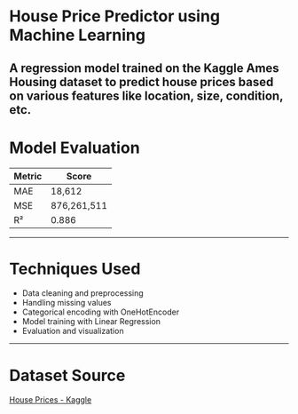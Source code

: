# House Price Predictor using Machine Learning
 A regression model trained on the Kaggle Ames Housing dataset to predict house prices based on various features like location, size, condition, etc.
---

# Model Evaluation

| Metric | Score       |
| ------ | ----------- |
| MAE    | 18,612      |
| MSE    | 876,261,511 |
| R²     | 0.886       |

---

# Techniques Used

- Data cleaning and preprocessing
- Handling missing values
- Categorical encoding with OneHotEncoder
- Model training with Linear Regression
- Evaluation and visualization

---

# Dataset Source

[House Prices - Kaggle](https://www.kaggle.com/competitions/house-prices-advanced-regression-techniques/data)
